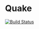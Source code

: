 # Quake

[![Build Status](https://github.com/dbpatankar/Quake.jl/actions/workflows/CI.yml/badge.svg?branch=main)](https://github.com/dbpatankar/Quake.jl/actions/workflows/CI.yml?query=branch%3Amain)
